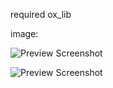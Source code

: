 required ox_lib

image:


![Preview Screenshot](https://media.discordapp.net/attachments/823158996885831720/1097309373656735794/image.png?width=706&height=670)


![Preview Screenshot](https://cdn.discordapp.com/attachments/823158996885831720/1097309565504196729/image.png)
